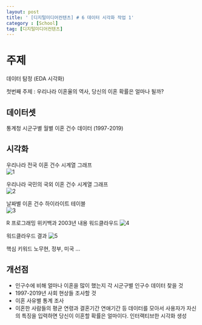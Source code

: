 ```yaml
---
layout: post
title: ' [디지털미디어컨텐츠] # 6 데이터 시각화 작업 1'
category : [School]
tag: [디지털미디어컨텐츠]
---
```



# 주제
데이터 탐정 (EDA 시각화)

첫번째 주제 : 우리나라 이혼율의 역사, 당신의 이혼 확률은 얼마나 될까?

## 데이터셋 

통계청 시군구별 월별 이혼 건수 데이터 (1997-2019)

## 시각화 

우리나라 전국 이혼 건수 시계열 그래프    
![1](https://drive.google.com/uc?id=1G0BfD7HTwBFI0P_W62BFMU9L0H7TbPi2)

우리나라 국민의 국외 이혼 건수 시계열 그래프      
![2](https://drive.google.com/uc?id=1ckLrszSFEy9gys5ry0n9LtwlbKAazoJS)

날짜별 이혼 건수 하이라이트 테이블     
![3](https://drive.google.com/uc?id=1mwSDQL3QwdIziYhGrTFPDeXV_frliobW)

R 프로그래밍 위키백과 2003년 내용 워드클라우드 
![4](https://drive.google.com/uc?id=1l7yWaaKJASILofypAFMf47b3-_j-ojOi)

워드클라우드 결과 
![5](https://drive.google.com/uc?id=1fd3zNqwNLtM0jQxEo8WH_zhFSOH3q-jo)

핵심 키워드 노무현, 정부, 미국 ...

## 개선점 

* 인구수에 비해 얼마나 이혼을 많이 했는지 각 시군구별 인구수 데이터 찾을 것 
* 1997-2019년 사회 현상들 조사할 것 
* 이혼 사유별 통계 조사 
* 이혼한 사람들의 평균 연령과 결혼기간 연애기간 등 데이터를 모아서 사용자가 자신의 특징을 입력하면 당신이 이혼할 확률은 얼마이다. 인터랙티브한 시각화 생성 
